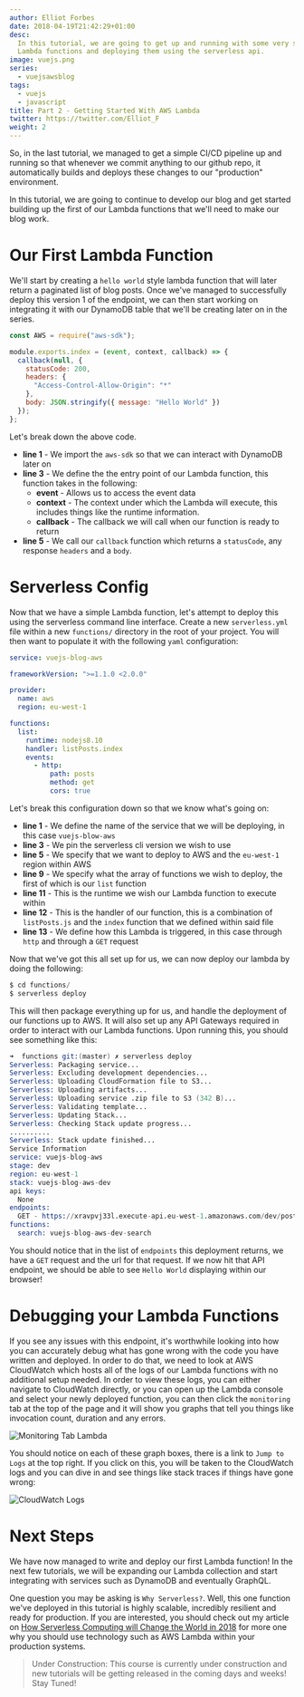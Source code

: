 ```yaml
---
author: Elliot Forbes
date: 2018-04-19T21:42:29+01:00
desc:
  In this tutorial, we are going to get up and running with some very simple
  Lambda functions and deploying them using the serverless api.
image: vuejs.png
series:
  - vuejsawsblog
tags:
  - vuejs
  - javascript
title: Part 2 - Getting Started With AWS Lambda
twitter: https://twitter.com/Elliot_F
weight: 2
---
```


So, in the last tutorial, we managed to get a simple CI/CD pipeline up and
running so that whenever we commit anything to our github repo, it automatically
builds and deploys these changes to our "production" environment.

In this tutorial, we are going to continue to develop our blog and get started
building up the first of our Lambda functions that we'll need to make our blog
work.

# Our First Lambda Function

We'll start by creating a `hello world` style lambda function that will later
return a paginated list of blog posts. Once we've managed to successfully deploy
this version 1 of the endpoint, we can then start working on integrating it with
our DynamoDB table that we'll be creating later on in the series.

```js
const AWS = require("aws-sdk");

module.exports.index = (event, context, callback) => {
  callback(null, {
    statusCode: 200,
    headers: {
      "Access-Control-Allow-Origin": "*"
    },
    body: JSON.stringify({ message: "Hello World" })
  });
};
```

Let's break down the above code.

- **line 1** - We import the `aws-sdk` so that we can interact with DynamoDB
  later on
- **line 3** - We define the the entry point of our Lambda function, this
  function takes in the following:
  - **event** - Allows us to access the event data
  - **context** - The context under which the Lambda will execute, this includes
    things like the runtime information.
  - **callback** - The callback we will call when our function is ready to
    return
- **line 5** - We call our `callback` function which returns a `statusCode`, any
  response `headers` and a `body`.

# Serverless Config

Now that we have a simple Lambda function, let's attempt to deploy this using
the serverless command line interface. Create a new `serverless.yml` file within
a new `functions/` directory in the root of your project. You will then want to
populate it with the following `yaml` configuration:

```yaml
service: vuejs-blog-aws

frameworkVersion: ">=1.1.0 <2.0.0"

provider:
  name: aws
  region: eu-west-1

functions:
  list:
    runtime: nodejs8.10
    handler: listPosts.index
    events:
      - http:
          path: posts
          method: get
          cors: true
```

Let's break this configuration down so that we know what's going on:

- **line 1** - We define the name of the service that we will be deploying, in
  this case `vuejs-blow-aws`
- **line 3** - We pin the serverless cli version we wish to use
- **line 5** - We specify that we want to deploy to AWS and the `eu-west-1`
  region within AWS
- **line 9** - We specify what the array of functions we wish to deploy, the
  first of which is our `list` function
- **line 11** - This is the runtime we wish our Lambda function to execute
  within
- **line 12** - This is the handler of our function, this is a combination of
  `listPosts.js` and the `index` function that we defined within said file
- **line 13** - We define how this Lambda is triggered, in this case through
  `http` and through a `GET` request

Now that we've got this all set up for us, we can now deploy our lambda by doing
the following:

```s
$ cd functions/
$ serverless deploy
```

This will then package everything up for us, and handle the deployment of our
functions up to AWS. It will also set up any API Gateways required in order to
interact with our Lambda functions. Upon running this, you should see something
like this:

```s
➜  functions git:(master) ✗ serverless deploy
Serverless: Packaging service...
Serverless: Excluding development dependencies...
Serverless: Uploading CloudFormation file to S3...
Serverless: Uploading artifacts...
Serverless: Uploading service .zip file to S3 (342 B)...
Serverless: Validating template...
Serverless: Updating Stack...
Serverless: Checking Stack update progress...
..........
Serverless: Stack update finished...
Service Information
service: vuejs-blog-aws
stage: dev
region: eu-west-1
stack: vuejs-blog-aws-dev
api keys:
  None
endpoints:
  GET - https://xravpvj33l.execute-api.eu-west-1.amazonaws.com/dev/posts
functions:
  search: vuejs-blog-aws-dev-search
```

You should notice that in the list of `endpoints` this deployment returns, we
have a `GET` request and the url for that request. If we now hit that API
endpoint, we should be able to see `Hello World` displaying within our browser!

# Debugging your Lambda Functions

If you see any issues with this endpoint, it's worthwhile looking into how you
can accurately debug what has gone wrong with the code you have written and
deployed. In order to do that, we need to look at AWS CloudWatch which hosts all
of the logs of our Lambda functions with no additional setup needed. In order to
view these logs, you can either navigate to CloudWatch directly, or you can open
up the Lambda console and select your newly deployed function, you can then
click the `monitoring` tab at the top of the page and it will show you graphs
that tell you things like invocation count, duration and any errors.

![Monitoring Tab Lambda](https://s3-eu-west-1.amazonaws.com/images.tutorialedge.net/images/vuejs-blog-aws/screenshot-02.png)

You should notice on each of these graph boxes, there is a link to
`Jump to Logs` at the top right. If you click on this, you will be taken to the
CloudWatch logs and you can dive in and see things like stack traces if things
have gone wrong:

![CloudWatch Logs](https://s3-eu-west-1.amazonaws.com/images.tutorialedge.net/images/vuejs-blog-aws/screenshot-03.png)

# Next Steps

We have now managed to write and deploy our first Lambda function! In the next
few tutorials, we will be expanding our Lambda collection and start integrating
with services such as DynamoDB and eventually GraphQL.

One question you may be asking is `Why Serverless?`. Well, this one function
we've deployed in this tutorial is highly scalable, incredibly resilient and
ready for production. If you are interested, you should check out my article on
[How Serverless Computing will Change the World in 2018](https://hackernoon.com/how-serverless-computing-will-change-the-world-in-2018-7818fc06b447)
for more one why you should use technology such as AWS Lambda within your
production systems.

> Under Construction: This course is currently under construction and new
> tutorials will be getting released in the coming days and weeks! Stay Tuned!
